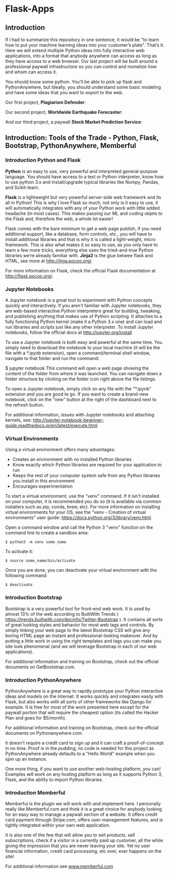 # Flask-Apps

## Introduction

If I had to summarize this repository in one sentence, it would be "to learn how to put your machine learning ideas into your customer’s plate". That’s it. Here we will extend multiple Python ideas into fully interactive web applications, into a format that anybody anywhere can access as long as they have access to a web browser. Our last project will be built around a professional paywall infrastructure so you can control and monetize how and whom can access it.

You should know some python. You’ll be able to pick up flask and PythonAnywhere, but Ideally, you should understand some basic modeling and have some ideas that you want to export to the web.


Our first project, <b>Plagiarism Defender</b>:

Our second project, <b>Worldwide Earthquake Forecaster</b>:

And our third project, a paywall <b>Stock Market Prediction Service</b>:

## Introduction: Tools of the Trade - Python, Flask, Bootstrap, PythonAnywhere, Memberful
### Introduction Python and Flask

<b>Python</b> is an easy to use, very powerful and interpreted general-purpose language. You should have access to a text or Python interpreter, know how to use python 3.x and install/upgrade typical libraries like Numpy, Pandas, and Scikit-learn.

<b>Flask</b> is a lightweight but very powerful server-side web framework and its all in Python! This is why I love Flask so much, not only is it easy to use, it will automatically integrates with any of your Python work with little added headache (in most cases). This makes passing our ML and coding objets to the Flask and, therefore the web, a whole lot easier!

Flask comes with the bare minimum to get a web page publish, if you need additional support, like a database, form controls, etc., you will have to install additional libraries and that is why it is called a light-weight, micro framework. This is also what makes it so easy to use, as you only have to learn a few more tricks, everything else uses the tried-and-true Python libraries we’re already familiar with. <b>Jinja2</b> is the glue betwee flask and HTML, see more at http://jinja.pocoo.org/.

For more information on Flask, check the official Flask documentation at http://flask.pocoo.org/.

### Jupyter Notebooks

A Jupyter notebook is a great tool to experiment with Python concepts quickly and interactively. If you aren't familiar with Jupyter notebooks, they are web-based interactive Python interpreters great for building, tweaking, and publishing anything that makes use of Python scripting. It attaches to a fully functioning Python kernel (make it a Python 3.x one) and can load and run libraries and scripts just like any other interpreter. To install Jupyter notebooks, follow the official docs at http://jupyter.org/install

To use a Jupyter notebook is both easy and powerful at the same time. You simply need to download the notebook to your local machine (it will be the file with a *.ipynb extension), open a command/terminal shell window, navigate to that folder and run the command:

$ jupyter notebook
This command will open a web page showing the content of the folder from where it was launched. You can navigate down a folder structure by clicking on the folder icon right above the file listings.

To open a Jupyter notebook, simply click on any file with the "*.ipynb" extension and you are good to go. If you want to create a brand-new notebook, click on the "new" button at the right of the dashboard next to the refresh button.

For additional information, issues with Jupyter notebooks and attaching kernels, see: http://jupyter-notebook-beginner-guide.readthedocs.io/en/latest/execute.html

### Virtual Environments

Using a virtual environment offers many advantages:

* Creates an environment with no installed Python libraries
* Know exactly which Python libraries are required for your application to run
* Keeps the rest of your computer system safe from any Python libraries you install in this environment
* Encourages experimentation

To start a virtual environment, use the "venv" command. If it isn't installed on your computer, it is recommended you do so (it is available via common installers such as pip, conda, brew, etc). For more information on installing virtual environments for your OS, see the "venv - Creation of virtual environments" user guide: https://docs.python.org/3/library/venv.html

Open a command window and call the Python 3 "venv" function on the command line to create a sandbox area:

`$ python3 -m venv some_name`

To activate it:

`$ source some_name/bin/activate`

Once you are done, you can deactivate your virtual environment with the following command:

`$ deactivate`

### Introduction Bootstrap

Bootstrap is a very powerful tool for front-end web work. It is used by almost 13% of the web according to BuiltWith Trends ( https://trends.builtwith.com/docinfo/Twitter-Bootstrap ). It contains all sorts of great looking styles and behavior for most web tags and controls. By simply linking your web page to the latest Bootstrap CSS will give any boring HTML page an instant and professional-looking makeover. And by putting a little work in using the right templates and tags you can make you site look phenomenal (and we will leverage Bootstrap in each of our web applications).

For additional information and training on Bootstrap, check out the official documents on GetBootstrap.com.

### Introduction PythonAnywhere

PythonAnywhere is a great way to rapidly prototype your Python interactive ideas and models on the Internet. It works quickly and integrates easily with Flask, but also works with all sorts of other frameworks like Django for example. It is free for most of the work presented here except for the paywall portion that will require the cheapest option (its called the Hacker Plan and goes for $5/month).

For additional information and training on Bootstrap, check out the official documents on Pythonanywhere.com.

it doesn't require a credit card to sign up and it can craft a proof-of-concept in no time. Proof is in the pudding; no code is needed for this project as PythonAnywhere already defaults to a "Hello World" example when you spin up an instance.

One more thing, if you want to use another web-hosting platform, you can! Examples will work on any hosting platform as long as it supports Python 3, Flask, and the ability to import Python libraries.

### Introduction Memberful

Memberful is the plugin we will work with and implement here. I personally really like Memberful.com and think it is a great choice for anybody looking for an easy way to manage a paywall section of a website. It offers credit card payment through Stripe.com, offers user-management features, and is tightly integrated within your own web application.

It is also one of the few that will allow you to sell products, sell subscriptions, check if a visitor is a currently paid up customer, all the while giving the impression that you are never leaving your site. Yet no user financial information, credit card processing, etc ever, ever happens on the site!

For additional information see www.memberful.com
